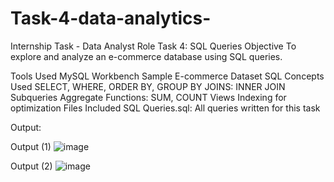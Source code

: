 # Task-4-data-analytics-
 Internship Task - Data Analyst Role
Task 4: SQL Queries
Objective
To explore and analyze an e-commerce database using SQL queries.

Tools Used
MySQL Workbench
Sample E-commerce Dataset
SQL Concepts Used
SELECT, WHERE, ORDER BY, GROUP BY
JOINS: INNER JOIN
Subqueries
Aggregate Functions: SUM, COUNT
Views
Indexing for optimization
Files Included
SQL Queries.sql: All queries written for this task

Output:

Output (1)
![image](https://github.com/user-attachments/assets/dcfdc4e4-22b4-4845-9a3a-a682c664b393)

Output (2)
![image](https://github.com/user-attachments/assets/65d2b125-ab1a-4587-a740-f070b5dbbdff)
